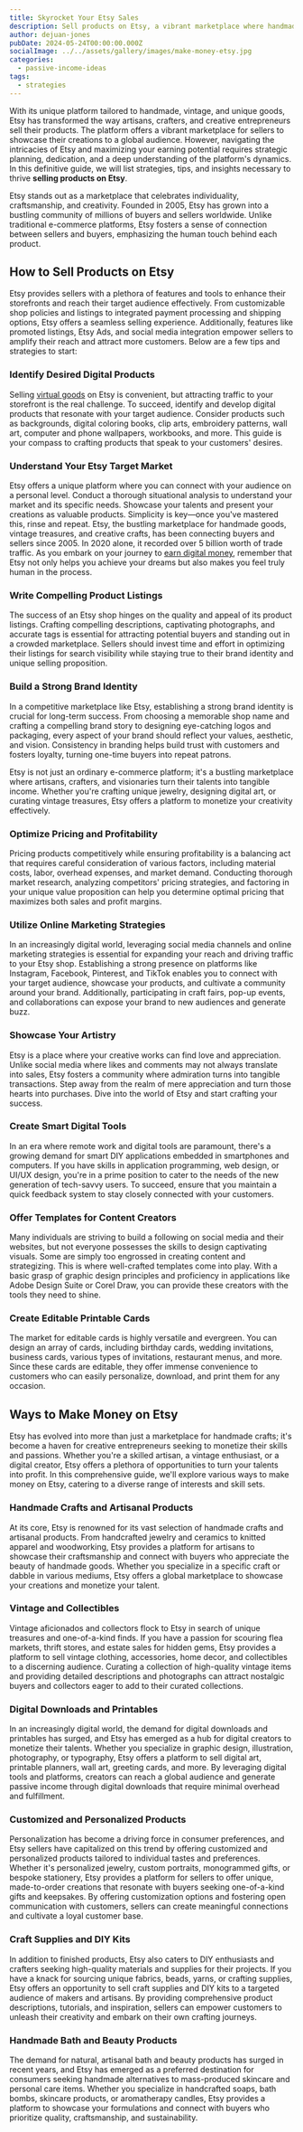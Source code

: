 ```yaml
---
title: Skyrocket Your Etsy Sales
description: Sell products on Etsy, a vibrant marketplace where handmade, vintage, and unique items find their audience.
author: dejuan-jones
pubDate: 2024-05-24T00:00:00.000Z
socialImage: ../../assets/gallery/images/make-money-etsy.jpg
categories:
  - passive-income-ideas
tags:
  - strategies
---
```


With its unique platform tailored to handmade, vintage, and unique goods, Etsy has transformed the way artisans, crafters, and creative entrepreneurs sell their products. The platform offers a vibrant marketplace for sellers to showcase their creations to a global audience. However, navigating the intricacies of Etsy and maximizing your earning potential requires strategic planning, dedication, and a deep understanding of the platform's dynamics. In this definitive guide, we will list strategies, tips, and insights necessary to thrive **selling products on Etsy**.

Etsy stands out as a marketplace that celebrates individuality, craftsmanship, and creativity. Founded in 2005, Etsy has grown into a bustling community of millions of buyers and sellers worldwide. Unlike traditional e-commerce platforms, Etsy fosters a sense of connection between sellers and buyers, emphasizing the human touch behind each product.

## How to Sell Products on Etsy

Etsy provides sellers with a plethora of features and tools to enhance their storefronts and reach their target audience effectively. From customizable shop policies and listings to integrated payment processing and shipping options, Etsy offers a seamless selling experience. Additionally, features like promoted listings, Etsy Ads, and social media integration empower sellers to amplify their reach and attract more customers. Below are a few tips and strategies to start:

### Identify Desired Digital Products

Selling [virtual goods](/selling-digital-products) on Etsy is convenient, but attracting traffic to your storefront is the real challenge. To succeed, identify and develop digital products that resonate with your target audience. Consider products such as backgrounds, digital coloring books, clip arts, embroidery patterns, wall art, computer and phone wallpapers, workbooks, and more. This guide is your compass to crafting products that speak to your customers' desires.

### Understand Your Etsy Target Market

Etsy offers a unique platform where you can connect with your audience on a personal level. Conduct a thorough situational analysis to understand your market and its specific needs. Showcase your talents and present your creations as valuable products. Simplicity is key—once you've mastered this, rinse and repeat. Etsy, the bustling marketplace for handmade goods, vintage treasures, and creative crafts, has been connecting buyers and sellers since 2005. In 2020 alone, it recorded over 5 billion worth of trade traffic. As you embark on your journey to [earn digital money](/digital-income-ideas), remember that Etsy not only helps you achieve your dreams but also makes you feel truly human in the process.

### Write Compelling Product Listings

The success of an Etsy shop hinges on the quality and appeal of its product listings. Crafting compelling descriptions, captivating photographs, and accurate tags is essential for attracting potential buyers and standing out in a crowded marketplace. Sellers should invest time and effort in optimizing their listings for search visibility while staying true to their brand identity and unique selling proposition.

### Build a Strong Brand Identity

In a competitive marketplace like Etsy, establishing a strong brand identity is crucial for long-term success. From choosing a memorable shop name and crafting a compelling brand story to designing eye-catching logos and packaging, every aspect of your brand should reflect your values, aesthetic, and vision. Consistency in branding helps build trust with customers and fosters loyalty, turning one-time buyers into repeat patrons.

Etsy is not just an ordinary e-commerce platform; it's a bustling marketplace where artisans, crafters, and visionaries turn their talents into tangible income. Whether you're crafting unique jewelry, designing digital art, or curating vintage treasures, Etsy offers a platform to monetize your creativity effectively.

### Optimize Pricing and Profitability

Pricing products competitively while ensuring profitability is a balancing act that requires careful consideration of various factors, including material costs, labor, overhead expenses, and market demand. Conducting thorough market research, analyzing competitors' pricing strategies, and factoring in your unique value proposition can help you determine optimal pricing that maximizes both sales and profit margins.

### Utilize Online Marketing Strategies

In an increasingly digital world, leveraging social media channels and online marketing strategies is essential for expanding your reach and driving traffic to your Etsy shop. Establishing a strong presence on platforms like Instagram, Facebook, Pinterest, and TikTok enables you to connect with your target audience, showcase your products, and cultivate a community around your brand. Additionally, participating in craft fairs, pop-up events, and collaborations can expose your brand to new audiences and generate buzz.

### Showcase Your Artistry

Etsy is a place where your creative works can find love and appreciation. Unlike social media where likes and comments may not always translate into sales, Etsy fosters a community where admiration turns into tangible transactions. Step away from the realm of mere appreciation and turn those hearts into purchases. Dive into the world of Etsy and start crafting your success.

### Create Smart Digital Tools

In an era where remote work and digital tools are paramount, there's a growing demand for smart DIY applications embedded in smartphones and computers. If you have skills in application programming, web design, or UI/UX design, you're in a prime position to cater to the needs of the new generation of tech-savvy users. To succeed, ensure that you maintain a quick feedback system to stay closely connected with your customers.

### Offer Templates for Content Creators

Many individuals are striving to build a following on social media and their websites, but not everyone possesses the skills to design captivating visuals. Some are simply too engrossed in creating content and strategizing. This is where well-crafted templates come into play. With a basic grasp of graphic design principles and proficiency in applications like Adobe Design Suite or Corel Draw, you can provide these creators with the tools they need to shine.

### Create Editable Printable Cards

The market for editable cards is highly versatile and evergreen. You can design an array of cards, including birthday cards, wedding invitations, business cards, various types of invitations, restaurant menus, and more. Since these cards are editable, they offer immense convenience to customers who can easily personalize, download, and print them for any occasion.

## Ways to Make Money on Etsy

Etsy has evolved into more than just a marketplace for handmade crafts; it's become a haven for creative entrepreneurs seeking to monetize their skills and passions. Whether you're a skilled artisan, a vintage enthusiast, or a digital creator, Etsy offers a plethora of opportunities to turn your talents into profit. In this comprehensive guide, we'll explore various ways to make money on Etsy, catering to a diverse range of interests and skill sets.

### Handmade Crafts and Artisanal Products

At its core, Etsy is renowned for its vast selection of handmade crafts and artisanal products. From handcrafted jewelry and ceramics to knitted apparel and woodworking, Etsy provides a platform for artisans to showcase their craftsmanship and connect with buyers who appreciate the beauty of handmade goods. Whether you specialize in a specific craft or dabble in various mediums, Etsy offers a global marketplace to showcase your creations and monetize your talent.

### Vintage and Collectibles

Vintage aficionados and collectors flock to Etsy in search of unique treasures and one-of-a-kind finds. If you have a passion for scouring flea markets, thrift stores, and estate sales for hidden gems, Etsy provides a platform to sell vintage clothing, accessories, home decor, and collectibles to a discerning audience. Curating a collection of high-quality vintage items and providing detailed descriptions and photographs can attract nostalgic buyers and collectors eager to add to their curated collections.

### Digital Downloads and Printables

In an increasingly digital world, the demand for digital downloads and printables has surged, and Etsy has emerged as a hub for digital creators to monetize their talents. Whether you specialize in graphic design, illustration, photography, or typography, Etsy offers a platform to sell digital art, printable planners, wall art, greeting cards, and more. By leveraging digital tools and platforms, creators can reach a global audience and generate passive income through digital downloads that require minimal overhead and fulfillment.

### Customized and Personalized Products

Personalization has become a driving force in consumer preferences, and Etsy sellers have capitalized on this trend by offering customized and personalized products tailored to individual tastes and preferences. Whether it's personalized jewelry, custom portraits, monogrammed gifts, or bespoke stationery, Etsy provides a platform for sellers to offer unique, made-to-order creations that resonate with buyers seeking one-of-a-kind gifts and keepsakes. By offering customization options and fostering open communication with customers, sellers can create meaningful connections and cultivate a loyal customer base.

### Craft Supplies and DIY Kits

In addition to finished products, Etsy also caters to DIY enthusiasts and crafters seeking high-quality materials and supplies for their projects. If you have a knack for sourcing unique fabrics, beads, yarns, or crafting supplies, Etsy offers an opportunity to sell craft supplies and DIY kits to a targeted audience of makers and artisans. By providing comprehensive product descriptions, tutorials, and inspiration, sellers can empower customers to unleash their creativity and embark on their own crafting journeys.

### Handmade Bath and Beauty Products

The demand for natural, artisanal bath and beauty products has surged in recent years, and Etsy has emerged as a preferred destination for consumers seeking handmade alternatives to mass-produced skincare and personal care items. Whether you specialize in handcrafted soaps, bath bombs, skincare products, or aromatherapy candles, Etsy provides a platform to showcase your formulations and connect with buyers who prioritize quality, craftsmanship, and sustainability.
